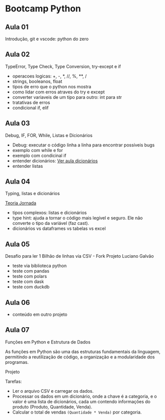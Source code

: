 # Bootcamp Python

## Aula 01
Introdução, git e vscode: python do zero

## Aula 02
TypeError, Type Check, Type Conversion, try-except e if

* operacoes logicas: +, -, *, //, %, **, /
* strings, booleanos, float
* tipos de erro que o python nos mostra
* como lidar com erros atraves do try e except
* converter variaveis de um tipo para outro: int para str
* tratativas de erros
* condicional if, elif

## Aula 03
Debug, IF, FOR, While, Listas e Dicionários

* Debug: executar o código linha a linha para encontrar possíveis bugs
* exemplo com while e for
* exemplo com condicinal if
* entender dicionários: [Ver aula dicionários](https://www.youtube.com/watch?v=ZWj8o692qGY)
* entender listas

## Aula 04
Typing, listas e dicionários

[Teoria Jornada](https://github.com/lvgalvao/data-engineering-roadmap/tree/main/Bootcamp%20-%20Python%20para%20dados/aula04)

* tipos complexos: listas e dicionários
* type hint: ajuda a tornar o código mais legível e seguro. Ele não converte o tipo da variável (faz cast).
* dicionários vs dataframes vs tabelas vs excel

## Aula 05

Desafio para ler 1 Bilhão de linhas via CSV - Fork Projeto Luciano Galvão
* teste via biblioteca python
* teste com pandas
* teste com polars
* teste com dask
* teste com duckdb

## Aula 06

* conteúdo em outro projeto

## Aula 07

Funções em Python e Estrutura de Dados

As funções em Python são uma das estruturas fundamentais da linguagem, permitindo a reutilização de código, a organização e a modularidade dos programas.

Projeto

Tarefas:

* Ler o arquivo CSV e carregar os dados.
* Processar os dados em um dicionário, onde a chave é a categoria, e o valor é uma lista de dicionários, cada um contendo informações do produto (Produto, Quantidade, Venda).
* Calcular o total de vendas `(Quantidade * Venda)` por categoria.